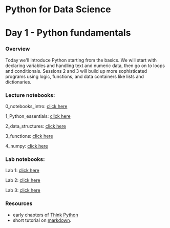 
# Python for Data Science
# Day 1 - Python fundamentals
### Overview
Today we'll introduce Python starting from the basics. We will start with declaring variables and handling text and numeric data, then go on to loops and conditionals. Sessions 2 and 3 will build up more sophisticated programs using logic, functions, and data containers like lists and dictionaries.

### Lecture notebooks:

0_notebooks_intro: [click here](https://colab.research.google.com/github/worldbank/Python-for-Data-Science/blob/master/July_2019_Poverty_GP/day_1/0_notebooks_intro.ipynb)

1_Python_essentials: [click here](https://colab.research.google.com/github/worldbank/Python-for-Data-Science/blob/master//July_2019_Poverty_GP/day_1/1_python_intro.ipynb)

2_data_structures: [click here](https://colab.research.google.com/github/worldbank/Python-for-Data-Science/blob/master/July_2019_Poverty_GP/day_1/2_data_structures.ipynb)

3_functions: [click here](https://colab.research.google.com/github/worldbank/Python-for-Data-Science/blob/master/July_2019_Poverty_GP/day_1/3_functions.ipynb)

4_numpy: [click here](https://colab.research.google.com/github/worldbank/Python-for-Data-Science/blob/master/July_2019_Poverty_GP/day_1/4_numpy.ipynb)

### Lab notebooks:

Lab 1: [click here](https://colab.research.google.com/github/worldbank/Python-for-Data-Science/blob/master/July_2019_Poverty_GP/day_1/lab_1.ipynb)

Lab 2: [click here](https://colab.research.google.com/github/worldbank/Python-for-Data-Science/blob/master/July_2019_Poverty_GP/day_1/lab_2.ipynb)

Lab 3: [click here](https://colab.research.google.com/github/worldbank/Python-for-Data-Science/blob/master/July_2019_Poverty_GP/day_1/lab_3.ipynb)


### Resources
* early chapters of [Think Python](http://greenteapress.com/thinkpython2/thinkpython2.pdf)
* short tutorial on [markdown](https://commonmark.org/help/).
